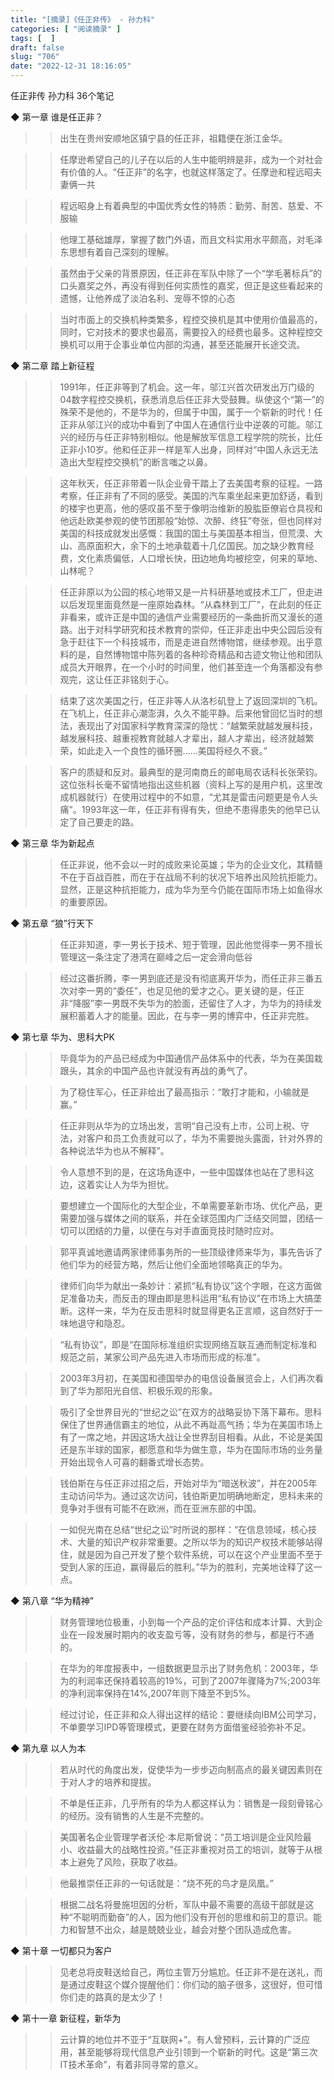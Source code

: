 ```yaml
---
title: "[摘录]《任正非传》 - 孙力科"
categories: [ "阅读摘录" ]
tags: [  ]
draft: false
slug: "706"
date: "2022-12-31 18:16:05"
---
```


任正非传
孙力科
36个笔记


◆ 第一章 谁是任正非？

>> 出生在贵州安顺地区镇宁县的任正非，祖籍便在浙江金华。

>> 任摩逊希望自己的儿子在以后的人生中能明辨是非，成为一个对社会有价值的人。“任正非”的名字，也就这样落定了。任摩逊和程远昭夫妻俩一共

>> 程远昭身上有着典型的中国优秀女性的特质：勤劳、耐苦、慈爱、不服输

>> 他理工基础雄厚，掌握了数门外语，而且文科实用水平颇高，对毛泽东思想有着自己深刻的理解。

>> 虽然由于父亲的背景原因，任正非在军队中除了一个“学毛著标兵”的口头嘉奖之外，再没有得到任何实质性的嘉奖，但正是这些看起来的遗憾，让他养成了淡泊名利、宠辱不惊的心态

>> 当时市面上的交换机种类繁多，程控交换机是其中使用价值最高的，同时，它对技术的要求也最高，需要投入的经费也最多。这种程控交换机可以用于企事业单位内部的沟通，甚至还能展开长途交流。


◆ 第二章 踏上新征程

>> 1991年，任正非等到了机会。这一年，邬江兴首次研发出万门级的04数字程控交换机，获悉消息后任正非大受鼓舞。纵使这个“第一”的殊荣不是他的，不是华为的，但属于中国，属于一个崭新的时代！任正非从邬江兴的成功中看到了中国人在通信行业中逆袭的可能。邬江兴的经历与任正非特别相似。他是解放军信息工程学院的院长，比任正非小10岁。他和任正非一样是军人出身，同样对“中国人永远无法造出大型程控交换机”的断言嗤之以鼻。

>> 这年秋天，任正非带着一队企业骨干踏上了去美国考察的征程。一路考察，任正非有了不同的感受。美国的汽车乘坐起来更加舒适，看到的楼宇也更高，他的感叹虽不至于像明治维新的股肱臣僚岩仓具视和他远赴欧美参观的使节团那般“始惊、次醉、终狂”夸张，但也同样对美国的科技成就发出感慨：我国的国土与美国基本相当，但荒漠、大山、高原面积大，余下的土地承载着十几亿国民。加之缺少教育经费，文化素质偏低，人口增长快，田边地角均被挖空，何来的草地、山林呢？

>> 任正非原以为公园的核心地带又是一片科研基地或技术工厂，但走进以后发现里面竟然是一座原始森林。“从森林到工厂”，在此刻的任正非看来，或许正是中国的通信产业需要经历的一条曲折而又漫长的道路。出于对科学研究和技术教育的崇仰，任正非走出中央公园后没有急于赶往下一个科技城市，而是走进自然博物馆，继续参观。出乎意料的是，自然博物馆中陈列着的各种珍奇精品和古迹文物让他和团队成员大开眼界，在一个小时的时间里，他们甚至连一个角落都没有参观完，这让任正非铭刻于心。

>> 结束了这次美国之行，任正非等人从洛杉矶登上了返回深圳的飞机。在飞机上，任正非心潮澎湃，久久不能平静。后来他曾回忆当时的想法，表现出了对国家科学教育深深的隐忧：“越繁荣就越发展科技，越发展科技、越重视教育就越人才辈出，越人才辈出，经济就越繁荣，如此走入一个良性的循环圈……美国将经久不衰。”

>> 客户的质疑和反对。最典型的是河南商丘的邮电局农话科长张荣钧。这位张科长毫不留情地指出这些机器（资料上写的是用户机，这里改成机器就行）在使用过程中的不如意，“尤其是雷击问题更是令人头痛”。1993年这一年，任正非有得有失，但绝不患得患失的他早已认定了自己要走的路。


◆ 第三章 华为新起点

>> 任正非说，他不会以一时的成败来论英雄；华为的企业文化，其精髓不在于百战百胜，而在于在战局不利的状况下培养出风险抗拒能力。显然，正是这种抗拒能力，成为华为至今仍能在国际市场上如鱼得水的重要原因。


◆ 第五章 “狼”行天下

>> 任正非知道，李一男长于技术、短于管理，因此他觉得李一男不擅长管理这一条注定了港湾在巅峰之后一定会滑向低谷

>> 经过这番折腾，李一男到底还是没有彻底离开华为，而任正非三番五次对李一男的“委任”，也足见他的爱才之心。更关键的是，任正非“降服”李一男既不失华为的脸面，还留住了人才，为华为的持续发展积蓄着人才的能量。因此，在与李一男的博弈中，任正非完胜。


◆ 第七章 华为、思科大PK

>> 毕竟华为的产品已经成为中国通信产品体系中的代表，华为在美国栽跟头，其余的中国产品也许就没有再战的勇气了。

>> 为了稳住军心，任正非给出了最高指示：“敢打才能和，小输就是赢。”

>> 任正非则从华为的立场出发，言明“自己没有上市，公司上税、守法，对客户和员工负责就可以了，华为不需要抛头露面，针对外界的各种说法华为也从不解释”。

>> 令人意想不到的是，在这场角逐中，一些中国媒体也站在了思科这边，这着实让人为华为担忧。

>> 要想建立一个国际化的大型企业，不单需要革新市场、优化产品，更需要加强与媒体之间的联系，并在全球范围内广泛结交同盟，团结一切可以团结的力量，以便在与对手直面竞技时随时应对。

>> 郭平真诚地邀请两家律师事务所的一些顶级律师来华为，事先告诉了他们华为的经营方略，然后让他们全面地领略真正的华为。

>> 律师们向华为献出一条妙计：紧抓“私有协议”这个字眼，在这方面做足准备功夫，而反击的理由即是思科运用“私有协议”在市场上大搞垄断。这样一来，华为在反击思科时就显得更名正言顺，这自然好于一味地退守和隐忍。

>> “私有协议”，即是“在国际标准组织实现网络互联互通而制定标准和规范之前，某家公司产品先进入市场而形成的标准”。

>> 2003年3月初，在美国和德国举办的电信设备展览会上，人们再次看到了华为那阳光自信、积极乐观的形象。

>> 吸引了全世界目光的“世纪之讼”在双方的战略妥协下落下幕布。思科保住了世界通信霸主的地位，从此不再趾高气扬；华为在美国市场上有了一席之地，并因这场大战让全世界刮目相看。从此，不论是美国还是东半球的国家，都愿意和华为做生意，华为在国际市场的业务量开始出现令人可喜的翻番式增长态势。

>> 钱伯斯在与任正非过招之后，开始对华为“暗送秋波”，并在2005年主动访问华为。通过这次访问，钱伯斯更加明确地断定，思科未来的竞争对手很有可能不在欧洲，而在亚洲东部的中国。

>> 一如倪光南在总结“世纪之讼”时所说的那样：“在信息领域，核心技术、大量的知识产权非常重要。之所以华为的知识产权技术能够站得住，就是因为自己开发了整个软件系统，可以在这个产业里面不至于受到人家的压迫，赢得最后的胜利。”华为的胜利，完美地诠释了这一点。


◆ 第八章 “华为精神”

>> 财务管理地位极重，小到每一个产品的定价评估和成本计算、大到企业在一段发展时期内的收支盈亏等，没有财务的参与，都是行不通的。

>> 在华为的年度报表中，一组数据更显示出了财务危机：2003年，华为的利润率还保持着较高的19%，可到了2007年骤降为7%;2003年的净利润率保持在14%,2007年则下降至不到5%。

>> 经过讨论，任正非和众人得出这样的结论：要继续向IBM公司学习，不单要学习IPD等管理模式，更要在财务方面借鉴经验弥补不足。


◆ 第九章 以人为本

>> 若从时代的角度出发，促使华为一步步迈向制高点的最关键因素则在于对人才的培养和提拔。

>> 不单是任正非，几乎所有的华为人都这样认为：销售是一段刻骨铭心的经历。没有销售的人生是不完整的。

>> 美国著名企业管理学者沃伦·本尼斯曾说：“员工培训是企业风险最小、收益最大的战略性投资。”任正非重视对员工的培训，就等于从根本上避免了风险，获取了收益。

>> 他最推崇任正非的一句话就是：“烧不死的鸟才是凤凰。”

>> 根据二战名将曼施坦因的分析，军队中最不需要的高级干部就是这种“不聪明而勤奋”的人，因为他们没有开创的思维和前卫的意识。能力和智慧不出众，越是兢兢业业，越会对整个团队造成危害。


◆ 第十章 一切都只为客户

>> 见老总将皮鞋送给自己，两位主管万分尴尬。任正非不是在送礼，而是通过皮鞋这个媒介提醒他们：你们动的脑子很多，这很好，但可惜你们走的路真的是太少了！


◆ 第十一章 新征程，新华为

>> 云计算的地位并不亚于“互联网+”。有人曾预料，云计算的广泛应用，甚至能够将现代信息产业引领到一个崭新的时代。这是“第三次IT技术革命”，有着非同寻常的意义。

